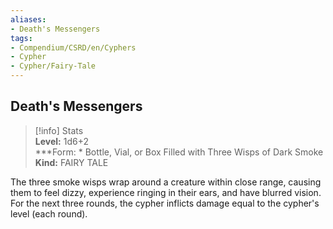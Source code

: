 ```yaml
---
aliases:
- Death's Messengers
tags:
- Compendium/CSRD/en/Cyphers
- Cypher
- Cypher/Fairy-Tale
---
```


  
## Death's Messengers  
>[!info] Stats  
> **Level:** 1d6+2  
> ***Form: * Bottle, Vial, or Box Filled with Three Wisps of Dark Smoke  
> **Kind:** FAIRY TALE
  
The three smoke wisps wrap around a creature within close range, causing them to feel dizzy, experience ringing in their ears, and have blurred vision. For the next three rounds, the cypher inflicts damage equal to the cypher's level (each round).